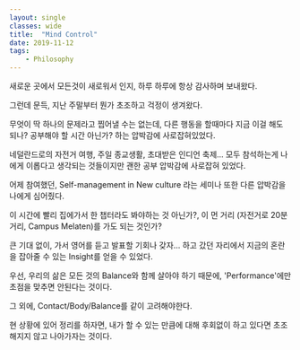 ```yaml
---
layout: single
classes: wide
title:  "Mind Control"
date: 2019-11-12
tags:
    - Philosophy
---
```


새로운 곳에서 모든것이 새로워서 인지, 하루 하루에 항상 감사하며 보내왔다.

그런데 문득, 지난 주말부터 뭔가 초조하고 걱정이 생겨왔다.

무엇이 딱 하나의 문제라고 찝어낼 수는 없는데, 다른 행동을 할때마다 지금 이걸 해도 되나? 공부해야 할 시간 아닌가? 하는 압박감에 사로잡혀있었다.

네덜란드로의 자전거 여행, 주일 종교생활, 초대받은 인디언 축제... 모두 참석하는게 나에게 이롭다고 생각되는 것들이지만 괜한 공부 압박감에 사로잡혀 있었다.

어제 참여했던, Self-management in New culture 라는 세미나 또한 다른 압박감을 나에게 심어줬다.

이 시간에 빨리 집에가서 한 챕터라도 봐야하는 것 아닌가?, 이 먼 거리 (자전거로 20분 거리, Campus Melaten)를 가도 되는 것인가?

큰 기대 없이, 가서 영어를 듣고 발표할 기회나 갖자... 하고 갔던 자리에서 지금의 혼란을 잡아줄 수 있는 Insight를 얻을 수 있었다.

우선, 우리의 삶은 모든 것의 Balance와 함께 살아야 하기 때문에, 'Performance'에만 초점을 맞추면 안된다는 것이다.

그 외에, Contact/Body/Balance를 같이 고려해야한다.

현 상황에 있어 정리를 하자면, 내가 할 수 있는 만큼에 대해 후회없이 하고 있다면 초조해지지 않고 나아가자는 것이다. 